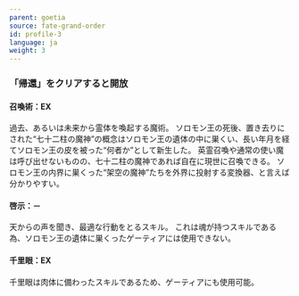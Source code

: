 ```yaml
---
parent: goetia
source: fate-grand-order
id: profile-3
language: ja
weight: 3
---
```


### 「帰還」をクリアすると開放

#### 召喚術：EX

過去、あるいは未来から霊体を喚起する魔術。
ソロモン王の死後、置き去りにされた“七十二柱の魔神”の概念はソロモン王の遺体の中に巣くい、長い年月を経てソロモン王の皮を被った“何者か”として新生した。
英霊召喚や通常の使い魔は呼び出せないものの、七十二柱の魔神であれば自在に現世に召喚できる。
ソロモン王の内界に巣くった“架空の魔神”たちを外界に投射する変換器、と言えば分かりやすい。

#### 啓示：－

天からの声を聞き、最適な行動をとるスキル。
これは魂が持つスキルである為、ソロモン王の遺体に巣くったゲーティアには使用できない。

#### 千里眼：EX

千里眼は肉体に備わったスキルであるため、ゲーティアにも使用可能。

